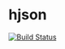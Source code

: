 # hjson

[![Build Status](https://github.com/fmatesa/hjson.jl/actions/workflows/CI.yml/badge.svg?branch=master)](https://github.com/fmatesa/hjson.jl/actions/workflows/CI.yml?query=branch%3Amaster)
